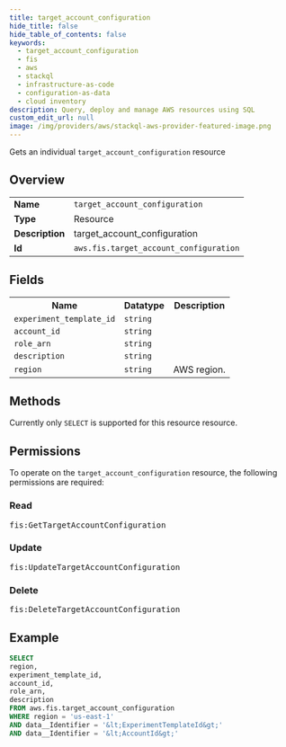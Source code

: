 ```yaml
---
title: target_account_configuration
hide_title: false
hide_table_of_contents: false
keywords:
  - target_account_configuration
  - fis
  - aws
  - stackql
  - infrastructure-as-code
  - configuration-as-data
  - cloud inventory
description: Query, deploy and manage AWS resources using SQL
custom_edit_url: null
image: /img/providers/aws/stackql-aws-provider-featured-image.png
---
```

Gets an individual <code>target_account_configuration</code> resource

## Overview
<table><tbody>
<tr><td><b>Name</b></td><td><code>target_account_configuration</code></td></tr>
<tr><td><b>Type</b></td><td>Resource</td></tr>
<tr><td><b>Description</b></td><td>target_account_configuration</td></tr>
<tr><td><b>Id</b></td><td><code>aws.fis.target_account_configuration</code></td></tr>
</tbody></table>

## Fields
<table><tbody>
<tr><th>Name</th><th>Datatype</th><th>Description</th></tr>
<tr><td><code>experiment_template_id</code></td><td><code>string</code></td><td></td></tr>
<tr><td><code>account_id</code></td><td><code>string</code></td><td></td></tr>
<tr><td><code>role_arn</code></td><td><code>string</code></td><td></td></tr>
<tr><td><code>description</code></td><td><code>string</code></td><td></td></tr>
<tr><td><code>region</code></td><td><code>string</code></td><td>AWS region.</td></tr>

</tbody></table>

## Methods
Currently only <code>SELECT</code> is supported for this resource resource.

## Permissions

To operate on the <code>target_account_configuration</code> resource, the following permissions are required:

### Read
<pre>
fis:GetTargetAccountConfiguration</pre>

### Update
<pre>
fis:UpdateTargetAccountConfiguration</pre>

### Delete
<pre>
fis:DeleteTargetAccountConfiguration</pre>


## Example
```sql
SELECT
region,
experiment_template_id,
account_id,
role_arn,
description
FROM aws.fis.target_account_configuration
WHERE region = 'us-east-1'
AND data__Identifier = '&lt;ExperimentTemplateId&gt;'
AND data__Identifier = '&lt;AccountId&gt;'
```
